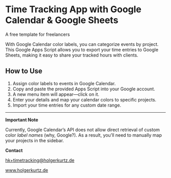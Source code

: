 # Time Tracking App with Google Calendar & Google Sheets

A free template for freelancers

With Google Calendar color labels, you can categorize events by project. This Google Apps Script allows you to export your time entries to Google Sheets, making it easy to share your tracked hours with clients.

## How to Use

1.	Assign color labels to events in Google Calendar.
2.	Copy and paste the provided Apps Script into your Google account.
3.	A new menu item will appear—click on it.
4.	Enter your details and map your calendar colors to specific projects.
5.	Import your time entries for any custom date range.

---

**Important Note**

Currently, Google Calendar’s API does not allow direct retrieval of custom color _label names_ (why, Google?).
As a result, you’ll need to manually map your projects in the sidebar.

**Contact**

hk+timetracking@holgerkurtz.de

www.holgerkurtz.de
